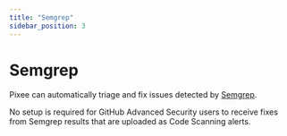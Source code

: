 ```yaml
---
title: "Semgrep"
sidebar_position: 3
---
```


# Semgrep

Pixee can automatically triage and fix issues detected by [Semgrep](https://semgrep.dev/).

No setup is required for GitHub Advanced Security users to receive fixes from Semgrep results that are uploaded as Code Scanning alerts.
